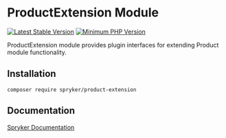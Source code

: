 # ProductExtension Module
[![Latest Stable Version](https://poser.pugx.org/spryker/product-extension/v/stable.svg)](https://packagist.org/packages/spryker/product-extension)
[![Minimum PHP Version](https://img.shields.io/badge/php-%3E%3D%207.4-8892BF.svg)](https://php.net/)

ProductExtension module provides plugin interfaces for extending Product module functionality.

## Installation

```
composer require spryker/product-extension
```

## Documentation

[Spryker Documentation](https://academy.spryker.com/developing_with_spryker/module_guide/modules.html)
